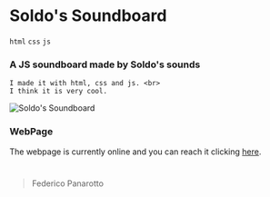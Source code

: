 # Soldo's Soundboard

`html` `css` `js`

### A JS soundboard made by Soldo's sounds

    I made it with html, css and js. <br>
    I think it is very cool.

![Soldo's Soundboard](https://cdn.discordapp.com/attachments/765646227303432232/967962454015479848/unknown.png)

### WebPage
The webpage is currently online and you can reach it clicking [here](https://federicopanarotto.github.io/Soldo-s-Soundboard/).

#

> Federico Panarotto